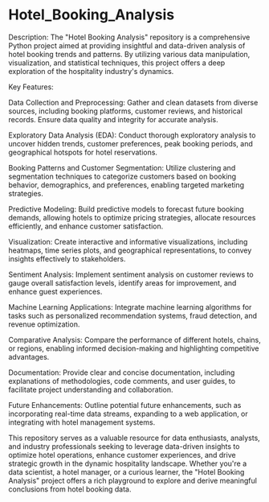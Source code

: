 # Hotel_Booking_Analysis
Description:
The "Hotel Booking Analysis" repository is a comprehensive Python project aimed at providing insightful and data-driven analysis of hotel booking trends and patterns. By utilizing various data manipulation, visualization, and statistical techniques, this project offers a deep exploration of the hospitality industry's dynamics.

Key Features:

Data Collection and Preprocessing: Gather and clean datasets from diverse sources, including booking platforms, customer reviews, and historical records. Ensure data quality and integrity for accurate analysis.

Exploratory Data Analysis (EDA): Conduct thorough exploratory analysis to uncover hidden trends, customer preferences, peak booking periods, and geographical hotspots for hotel reservations.

Booking Patterns and Customer Segmentation: Utilize clustering and segmentation techniques to categorize customers based on booking behavior, demographics, and preferences, enabling targeted marketing strategies.

Predictive Modeling: Build predictive models to forecast future booking demands, allowing hotels to optimize pricing strategies, allocate resources efficiently, and enhance customer satisfaction.

Visualization: Create interactive and informative visualizations, including heatmaps, time series plots, and geographical representations, to convey insights effectively to stakeholders.

Sentiment Analysis: Implement sentiment analysis on customer reviews to gauge overall satisfaction levels, identify areas for improvement, and enhance guest experiences.

Machine Learning Applications: Integrate machine learning algorithms for tasks such as personalized recommendation systems, fraud detection, and revenue optimization.

Comparative Analysis: Compare the performance of different hotels, chains, or regions, enabling informed decision-making and highlighting competitive advantages.

Documentation: Provide clear and concise documentation, including explanations of methodologies, code comments, and user guides, to facilitate project understanding and collaboration.

Future Enhancements: Outline potential future enhancements, such as incorporating real-time data streams, expanding to a web application, or integrating with hotel management systems.

This repository serves as a valuable resource for data enthusiasts, analysts, and industry professionals seeking to leverage data-driven insights to optimize hotel operations, enhance customer experiences, and drive strategic growth in the dynamic hospitality landscape. Whether you're a data scientist, a hotel manager, or a curious learner, the "Hotel Booking Analysis" project offers a rich playground to explore and derive meaningful conclusions from hotel booking data.

